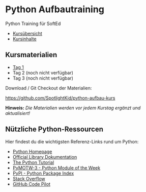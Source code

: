 # Python Aufbautraining


Python Training für SoftEd

* [Kursübersicht](kursuebersicht.md)
* [Kursinhalte](kursinhalte.md)


## Kursmaterialien

* [Tag 1](tag_1.md)
* Tag 2 (noch nicht verfügbar)
* Tag 3 (noch nicht verfügbar)

Download / Git Checkout der Materialien:

<https://github.com/SpotlightKid/python-aufbau-kurs>

**Hinweis:** *Die Materialien werden vor jedem Kurstag ergänzt und aktualisiert!*

## Nützliche Python-Ressourcen

Hier findest du die wichtigsten Referenz-Links rund um Python:

- [Python Homepage](https://www.python.org/)
- [Official Library Dokumentation](https://docs.python.org/3/library/index.html)
- [The Python Tutorial](https://docs.python.org/3/tutorial/)
- [PyMOTW-3 - Python Module of the Week](https://pymotw.com/3/)
- [PyPI - Python Package Index](https://pypi.org/)
- [Stack Overflow](https://stackoverflow.com/questions/tagged/python)
- [GitHub Code Pilot](https://github.com/features/copilot)
